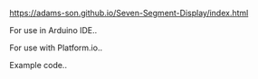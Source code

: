 <https://adams-son.github.io/Seven-Segment-Display/index.html>

For use in Arduino IDE..

For use with Platform.io..

Example code..
